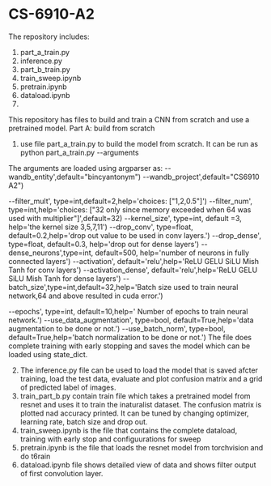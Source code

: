 # CS-6910-A2

The repository includes:

1. part_a_train.py
2. inference.py
3. part_b_train.py
4. train_sweep.ipynb
5. pretrain.ipynb
6. dataload.ipynb
7. 

This repository has files to build and train a CNN from scratch and use a pretrained model.
Part A: build from scratch
1. use file part_a_train.py to build the model from scratch.
It can be run as python part_a_train.py --arguments

The arguments are loaded using argparser as:
    --wandb_entity',default="bincyantonym")
    --wandb_project',default="CS6910 A2")
   
  --filter_mult', type=int,default=2,help='choices: ["1,2,0.5"]')
  --filter_num', type=int,help='choices: ["32 only since memory exceeded when 64 was used with multiplier"]',default=32)
    --kernel_size', type=int, default =3,
                    help='the kernel size 3,5,7,11')
    --drop_conv', type=float, default=0.2,help='drop out value to be used in conv layers.')
    --drop_dense', type=float, default=0.3, help='drop out for dense layers')
   --dense_neurons',type=int, default=500, help='number of neurons in fully connected layers')
  --activation', default='relu',help='ReLU GELU SiLU Mish Tanh for conv layers')
   --activation_dense', default='relu',help='ReLU GELU SiLU Mish Tanh for dense layers')
   --batch_size',type=int,default=32,help='Batch size used to train neural network,64 and above resulted in cuda error.')
    
--epochs', type=int, default=10,help='	Number of epochs to train neural network.')
--use_data_augmentation', type=bool, default=True,help='data augmentation to be done or not.')
    --use_batch_norm', type=bool, default=True,help='batch normalization to be done or not.')
  The file does complete training with early stopping and saves the model which can be loaded using state_dict.

  2. The inference.py file can be used to load the model that is saved afcter training, load the test data, evaluate and plot confusion matrix and a grid of predicted label of images.
  3. train_part_b.py contain train file which takes a pretrained model from resnet and uses it to train the inaturalist dataset.
     The confusion matrix is plotted nad accuracy printed. It can be tuned by changing optimizer, learning rate, batch size and drop out.
  4. train_sweep.ipynb is the file that contains the complete dataload, training with early stop and configuurations for sweep
  5. pretrain.ipynb is the file that loads the resnet model from torchvision and do t6rain
  6. dataload.ipynb file shows detailed view of data and shows filter output of first convolution layer.

  
  

  





